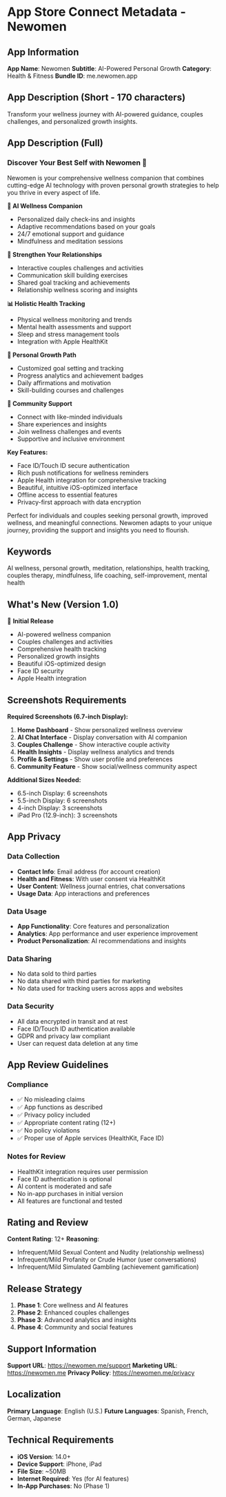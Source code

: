 # App Store Connect Metadata - Newomen

## App Information

**App Name**: Newomen
**Subtitle**: AI-Powered Personal Growth
**Category**: Health & Fitness
**Bundle ID**: me.newomen.app

## App Description (Short - 170 characters)
Transform your wellness journey with AI-powered guidance, couples challenges, and personalized growth insights.

## App Description (Full)

### Discover Your Best Self with Newomen 🌟

Newomen is your comprehensive wellness companion that combines cutting-edge AI technology with proven personal growth strategies to help you thrive in every aspect of life.

**🤖 AI Wellness Companion**
- Personalized daily check-ins and insights
- Adaptive recommendations based on your goals
- 24/7 emotional support and guidance
- Mindfulness and meditation sessions

**💑 Strengthen Your Relationships**
- Interactive couples challenges and activities
- Communication skill building exercises
- Shared goal tracking and achievements
- Relationship wellness scoring and insights

**📊 Holistic Health Tracking**
- Physical wellness monitoring and trends
- Mental health assessments and support
- Sleep and stress management tools
- Integration with Apple HealthKit

**🎯 Personal Growth Path**
- Customized goal setting and tracking
- Progress analytics and achievement badges
- Daily affirmations and motivation
- Skill-building courses and challenges

**🌟 Community Support**
- Connect with like-minded individuals
- Share experiences and insights
- Join wellness challenges and events
- Supportive and inclusive environment

**Key Features:**
- Face ID/Touch ID secure authentication
- Rich push notifications for wellness reminders
- Apple Health integration for comprehensive tracking
- Beautiful, intuitive iOS-optimized interface
- Offline access to essential features
- Privacy-first approach with data encryption

Perfect for individuals and couples seeking personal growth, improved wellness, and meaningful connections. Newomen adapts to your unique journey, providing the support and insights you need to flourish.

## Keywords
AI wellness, personal growth, meditation, relationships, health tracking, couples therapy, mindfulness, life coaching, self-improvement, mental health

## What's New (Version 1.0)

🎉 **Initial Release**
- AI-powered wellness companion
- Couples challenges and activities
- Comprehensive health tracking
- Personalized growth insights
- Beautiful iOS-optimized design
- Face ID security
- Apple Health integration

## Screenshots Requirements

**Required Screenshots (6.7-inch Display):**
1. **Home Dashboard** - Show personalized wellness overview
2. **AI Chat Interface** - Display conversation with AI companion
3. **Couples Challenge** - Show interactive couple activity
4. **Health Insights** - Display wellness analytics and trends
5. **Profile & Settings** - Show user profile and preferences
6. **Community Feature** - Show social/wellness community aspect

**Additional Sizes Needed:**
- 6.5-inch Display: 6 screenshots
- 5.5-inch Display: 6 screenshots
- 4-inch Display: 3 screenshots
- iPad Pro (12.9-inch): 3 screenshots

## App Privacy

### Data Collection
- **Contact Info**: Email address (for account creation)
- **Health and Fitness**: With user consent via HealthKit
- **User Content**: Wellness journal entries, chat conversations
- **Usage Data**: App interactions and preferences

### Data Usage
- **App Functionality**: Core features and personalization
- **Analytics**: App performance and user experience improvement
- **Product Personalization**: AI recommendations and insights

### Data Sharing
- No data sold to third parties
- No data shared with third parties for marketing
- No data used for tracking users across apps and websites

### Data Security
- All data encrypted in transit and at rest
- Face ID/Touch ID authentication available
- GDPR and privacy law compliant
- User can request data deletion at any time

## App Review Guidelines

### Compliance
- ✅ No misleading claims
- ✅ App functions as described
- ✅ Privacy policy included
- ✅ Appropriate content rating (12+)
- ✅ No policy violations
- ✅ Proper use of Apple services (HealthKit, Face ID)

### Notes for Review
- HealthKit integration requires user permission
- Face ID authentication is optional
- AI content is moderated and safe
- No in-app purchases in initial version
- All features are functional and tested

## Rating and Review

**Content Rating**: 12+
**Reasoning**:
- Infrequent/Mild Sexual Content and Nudity (relationship wellness)
- Infrequent/Mild Profanity or Crude Humor (user conversations)
- Infrequent/Mild Simulated Gambling (achievement gamification)

## Release Strategy

1. **Phase 1**: Core wellness and AI features
2. **Phase 2**: Enhanced couples challenges
3. **Phase 3**: Advanced analytics and insights
4. **Phase 4**: Community and social features

## Support Information

**Support URL**: https://newomen.me/support
**Marketing URL**: https://newomen.me
**Privacy Policy**: https://newomen.me/privacy

## Localization

**Primary Language**: English (U.S.)
**Future Languages**: Spanish, French, German, Japanese

## Technical Requirements

- **iOS Version**: 14.0+
- **Device Support**: iPhone, iPad
- **File Size**: ~50MB
- **Internet Required**: Yes (for AI features)
- **In-App Purchases**: No (Phase 1)